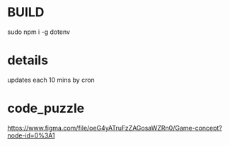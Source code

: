 # BUILD
sudo npm i -g dotenv

# details
updates each 10 mins by cron

# code_puzzle
https://www.figma.com/file/oeG4yATruFzZAGosaWZRn0/Game-concept?node-id=0%3A1
